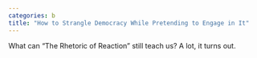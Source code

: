 ```yaml
---
categories: b
title: "How to Strangle Democracy While Pretending to Engage in It"
---
```

What can “The Rhetoric of Reaction” still teach us? A lot, it turns out.